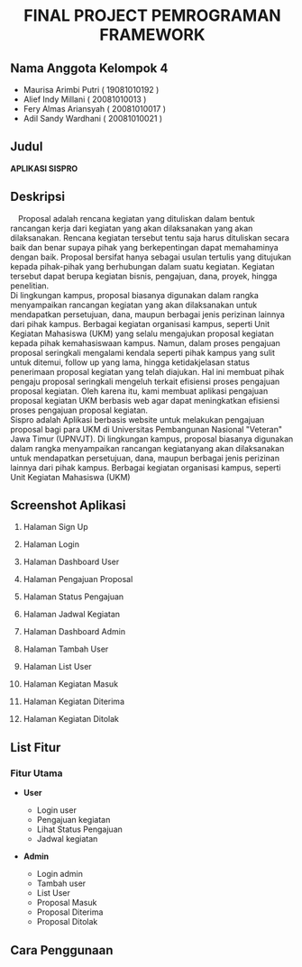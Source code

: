 # <p align="center">FINAL PROJECT PEMROGRAMAN FRAMEWORK</p>

## Nama Anggota Kelompok 4

- Maurisa Arimbi Putri ( 19081010192 )
- Alief Indy Millani ( 20081010013 )
- Fery Almas Ariansyah ( 20081010017 )
- Adil Sandy Wardhani ( 20081010021 )

## Judul

**APLIKASI SISPRO**

## Deskripsi

<Di align="justify"> &emsp;Proposal adalah rencana kegiatan yang dituliskan dalam bentuk rancangan kerja dari kegiatan yang akan dilaksanakan yang akan dilaksanakan. Rencana kegiatan tersebut tentu saja harus dituliskan secara baik dan benar supaya pihak yang berkepentingan dapat memahaminya dengan baik. Proposal bersifat hanya sebagai usulan tertulis yang ditujukan kepada pihak-pihak yang berhubungan dalam suatu kegiatan. Kegiatan tersebut dapat berupa kegiatan bisnis, pengajuan, dana, proyek, hingga penelitian.
<br>
Di lingkungan kampus, proposal biasanya digunakan dalam rangka menyampaikan rancangan kegiatan yang akan dilaksanakan untuk mendapatkan persetujuan, dana, maupun berbagai jenis perizinan lainnya dari pihak kampus. Berbagai kegiatan organisasi kampus, seperti Unit Kegiatan Mahasiswa (UKM) yang selalu mengajukan proposal kegiatan kepada pihak kemahasiswaan kampus. Namun, dalam proses pengajuan proposal seringkali mengalami kendala seperti pihak kampus yang sulit untuk ditemui, follow up yang lama, hingga ketidakjelasan status penerimaan proposal kegiatan yang telah diajukan. Hal ini membuat pihak pengaju proposal seringkali mengeluh terkait efisiensi proses pengajuan proposal kegiatan. Oleh karena itu, kami membuat aplikasi pengajuan proposal kegiatan UKM berbasis web agar dapat meningkatkan efisiensi proses pengajuan proposal kegiatan.
<br>
Sispro adalah Aplikasi berbasis website untuk melakukan pengajuan proposal bagi para UKM di Universitas Pembangunan Nasional "Veteran" Jawa Timur (UPNVJT). Di lingkungan kampus, proposal biasanya digunakan dalam rangka menyampaikan rancangan kegiatanyang akan dilaksanakan untuk mendapatkan persetujuan, dana, maupun berbagai jenis perizinan
lainnya dari pihak kampus. Berbagai kegiatan organisasi kampus, seperti Unit Kegiatan
Mahasiswa (UKM)

</p>

## Screenshot Aplikasi

1. Halaman Sign Up

2. Halaman Login

3. Halaman Dashboard User

4. Halaman Pengajuan Proposal

5. Halaman Status Pengajuan

6. Halaman Jadwal Kegiatan

7. Halaman Dashboard Admin

8. Halaman Tambah User

9. Halaman List User

10. Halaman Kegiatan Masuk

11. Halaman Kegiatan Diterima

12. Halaman Kegiatan Ditolak

## List Fitur

### Fitur Utama

- **User**

  - Login user
  - Pengajuan kegiatan
  - Lihat Status Pengajuan
  - Jadwal kegiatan

- **Admin**
  - Login admin
  - Tambah user
  - List User
  - Proposal Masuk
  - Proposal Diterima
  - Proposal Ditolak

## Cara Penggunaan
